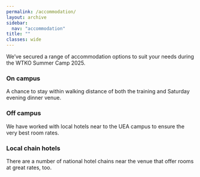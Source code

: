 ```yaml
---
permalink: /accommodation/
layout: archive
sidebar:
  nav: "accommodation"
title: ""
classes: wide
---
```

We’ve secured a range of accommodation options to suit your needs during the WTKO Summer Camp 2025.

### On campus
A chance to stay within walking distance of both the training and Saturday evening dinner venue.
### Off campus
We have worked with local hotels near to the UEA campus to ensure the very best room rates.
### Local chain hotels
There are a number of national hotel chains near the venue that offer rooms at great rates, too.
